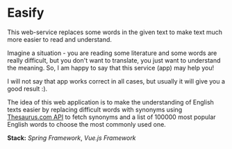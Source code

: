 # Easify
This web-service replaces some words in the given text to make text much more easier to read and understand.

Imagine a situation - you are reading some literature and some words are really difficult, but you don't want to translate, you just want to understand the meaning. So, I am happy to say that this service (app) may help you!

I will not say that app works correct in all cases, but usually it will give you a good result :).

The idea of this web application is to make the understanding of English texts easier by replacing difficult words with synonyms using [Thesaurus.com API](http://thesaurus.altervista.org/thesaurus/v1) to fetch synonyms and a list of 100000 most popular English words to choose the most commonly used one.

**Stack:** _Spring Framework_, _Vue.js Framework_
